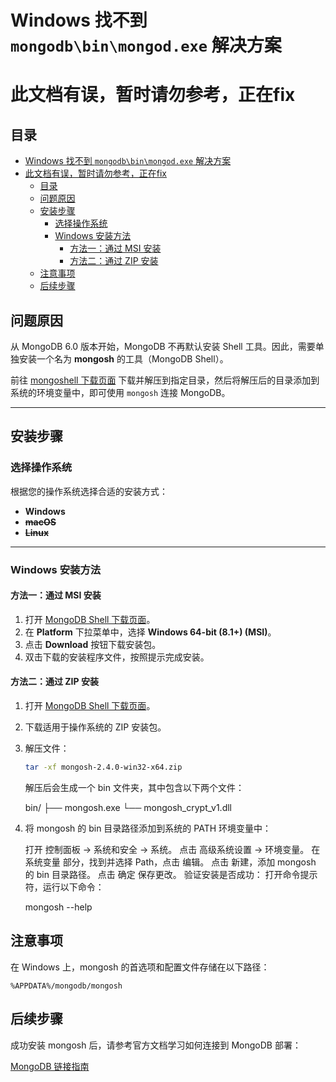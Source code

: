 # Windows 找不到 `mongodb\bin\mongod.exe` 解决方案
# 此文档有误，暂时请勿参考，正在fix

## 目录
- [Windows 找不到 `mongodb\bin\mongod.exe` 解决方案](#windows-找不到-mongodbbinmongodexe-解决方案)
- [此文档有误，暂时请勿参考，正在fix](#此文档有误暂时请勿参考正在fix)
  - [目录](#目录)
  - [问题原因](#问题原因)
  - [安装步骤](#安装步骤)
    - [选择操作系统](#选择操作系统)
    - [Windows 安装方法](#windows-安装方法)
      - [方法一：通过 MSI 安装](#方法一通过-msi-安装)
      - [方法二：通过 ZIP 安装](#方法二通过-zip-安装)
  - [注意事项](#注意事项)
  - [后续步骤](#后续步骤)

## 问题原因
从 MongoDB 6.0 版本开始，MongoDB 不再默认安装 Shell 工具。因此，需要单独安装一个名为 **mongosh** 的工具（MongoDB Shell）。

前往 [mongoshell 下载页面](https://www.mongodb.com/try/download/shell) 下载并解压到指定目录，然后将解压后的目录添加到系统的环境变量中，即可使用 `mongosh` 连接 MongoDB。

---

## 安装步骤

### 选择操作系统
根据您的操作系统选择合适的安装方式：
- **Windows**
- **~~macOS~~**
- **~~Linux~~**

---

### Windows 安装方法

#### 方法一：通过 MSI 安装
1. 打开 [MongoDB Shell 下载页面](https://www.mongodb.com/try/download/shell)。
2. 在 **Platform** 下拉菜单中，选择 **Windows 64-bit (8.1+) (MSI)**。
3. 点击 **Download** 按钮下载安装包。
4. 双击下载的安装程序文件，按照提示完成安装。

#### 方法二：通过 ZIP 安装
1. 打开 [MongoDB Shell 下载页面](https://www.mongodb.com/try/download/shell)。
2. 下载适用于操作系统的 ZIP 安装包。
3. 解压文件：
   ```bash
   tar -xf mongosh-2.4.0-win32-x64.zip
   ```
   解压后会生成一个 bin 文件夹，其中包含以下两个文件：

   bin/
   ├── mongosh.exe
   └── mongosh_crypt_v1.dll

4. 将 mongosh 的 bin 目录路径添加到系统的 PATH 环境变量中：

   打开 控制面板 → 系统和安全 → 系统。
   点击 高级系统设置 → 环境变量。
   在 系统变量 部分，找到并选择 Path，点击 编辑。
   点击 新建，添加 mongosh 的 bin 目录路径。
   点击 确定 保存更改。
   验证安装是否成功： 打开命令提示符，运行以下命令：

   mongosh --help

## 注意事项
在 Windows 上，mongosh 的首选项和配置文件存储在以下路径：
```
%APPDATA%/mongodb/mongosh
```

## 后续步骤
成功安装 mongosh 后，请参考官方文档学习如何连接到 MongoDB 部署：

[MongoDB 链接指南](https://www.mongodb.com/zh-cn/docs/mongodb-shell/connect/)
